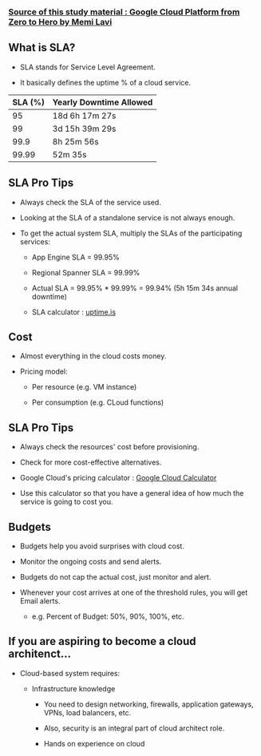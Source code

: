 ### [Source of this study material : Google Cloud Platform from Zero to Hero by Memi Lavi](https://www.udemy.com/course/google-cloud-platform-from-zero-to-hero-the-complete-guide/)


## What is SLA?

- SLA stands for Service Level Agreement.

- It basically defines the uptime % of a cloud service.


 | SLA (%)  | Yearly Downtime Allowed  |
 | ------  | -----------  |
 | 95  | 18d 6h 17m 27s  |
 | 99  | 3d 15h 39m 29s  |
 | 99.9  | 8h 25m 56s  |
 | 99.99  | 52m 35s  |


## SLA Pro Tips

- Always check the SLA of the service used.

- Looking at the SLA of a standalone service is not always enough.

- To get the actual system SLA, multiply the SLAs of the participating services:

  - App Engine SLA = 99.95%

  - Regional Spanner SLA = 99.99%

  - Actual SLA = 99.95% * 99.99% = 99.94% (5h 15m 34s annual downtime)

  - SLA calculator : [uptime.is](https://uptime.is/)



## Cost

- Almost everything in the cloud costs money.

- Pricing model:

  - Per resource (e.g. VM instance)

  - Per consumption (e.g. CLoud functions)


## SLA Pro Tips

- Always check the resources' cost before provisioning.

- Check for more cost-effective alternatives.

- Google Cloud's pricing calculator : [Google Cloud Calculator](https://cloud.google.com/products/calculator/)

- Use this calculator so that you have a general idea of how much the service is going to cost you.


## Budgets

- Budgets help you avoid surprises with cloud cost.

- Monitor the ongoing costs and send alerts.

- Budgets do not cap the actual cost, just monitor and alert.

- Whenever your cost arrives at one of the threshold rules, you will get Email alerts. 

  - e.g. Percent of Budget: 50%, 90%, 100%, etc.


## If you are aspiring to become a cloud architenct...

- Cloud-based system requires:

  - Infrastructure knowledge

    - You need to design networking, firewalls, application gateways, VPNs, load balancers, etc.

    - Also, security is an integral part of cloud architect role.

    - Hands on experience on cloud


